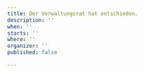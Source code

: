 ```yaml
---
title: Der Verwaltungsrat hat entschieden.
description: ''
when: ''
starts: ''
where: ''
organizer: ''
published: false

---
```

